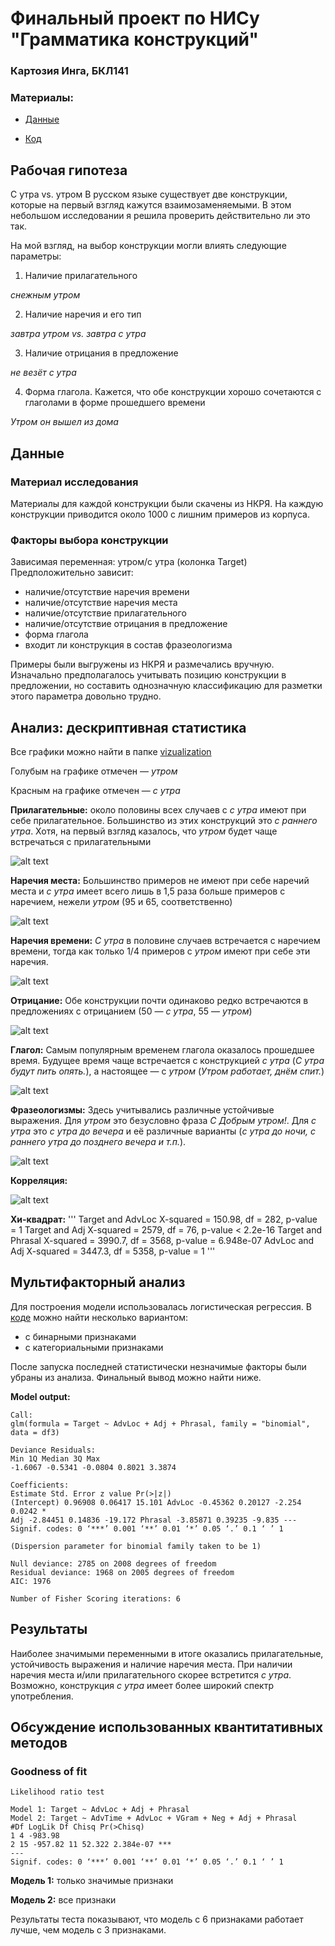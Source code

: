 # Финальный проект по НИСу "Грамматика конструкций"
### Картозия Инга, БКЛ141


### Материалы:
* [Данные](https://docs.google.com/spreadsheets/d/1ZZ1vR18t06Hndg9rw2yg-Zq1cj4ARs92kGAvCdYkFgU/edit?usp=sharing)  

* [Код](./cxg_final.R)

## Рабочая гипотеза
С утра vs. утром
В русском языке существует две конструкции, которые на первый взгляд кажутся взаимозаменяемыми. В этом небольшом исследовании я решила проверить действительно ли это так.

На мой взгляд, на выбор конструкции могли влиять следующие параметры:
1. Наличие прилагательного

*снежным утром*

2. Наличие наречия и его тип

*завтра утром vs. завтра с утра*

3. Наличие отрицания в предложение

*не везёт с утра*

4. Форма глагола. Кажется, что обе конструкции хорошо сочетаются с глаголами в форме прошедшего времени

*Утром он вышел из дома*

## Данные

### Материал исследования
Материалы для каждой конструкции были скачены из НКРЯ. На каждую конструкции приводится около 1000 с лишним примеров из корпуса.

### Факторы выбора конструкции
Зависимая переменная: утром/с утра (колонка Target)
Предположительно зависит:

* наличие/отсутствие наречия времени
* наличие/отсутствие наречия места
* наличие/отсутствие прилагательного
* наличие/отсутствие отрицания в предложение
* форма глагола
* входит ли конструкция в состав фразеологизма

Примеры были выгружены из НКРЯ и размечались вручную. Изначально предполагалось учитывать позицию конструкции в предложении, но составить однозначную классификацию для разметки этого параметра довольно трудно.

## Анализ: дескриптивная статистика
Все графики можно найти в папке [vizualization](./vizualization/)

Голубым на графике отмечен — *утром*

Красным на графике отмечен — *с утра*

**Прилагательные:** около половины всех случаев с *с утра* имеют при себе прилагательное. Большинство из этих конструкций это *с раннего утра*. Хотя, на первый взгляд казалось, что *утром* будет чаще встречаться с прилагательными

![alt text](https://github.com/kartozia/cxg_2017/blob/master/vizualization/adj.png)

**Наречия места:** Большинство примеров не имеют при себе наречий места и *с утра* имеет всего лишь в 1,5 раза больше примеров с наречием, нежели *утром* (95 и 65, соответственно)

![alt text](https://github.com/kartozia/cxg_2017/blob/master/vizualization/advloc.png)

**Наречия времени:** *С утра* в половине случаев встречается с наречием времени, тогда как только 1/4 примеров с *утром* имеют при себе эти наречия.

![alt text](https://github.com/kartozia/cxg_2017/blob/master/vizualization/advtime.png)

**Отрицание:** Обе конструкции почти одинаково редко встречаются в предложениях с отрицанием (50 — *с утра*, 55 — *утром*)

![alt text](https://github.com/kartozia/cxg_2017/blob/master/vizualization/neg.png)

**Глагол:** Самым популярным временем глагола оказалось прошедшее время. Будущее время чаще встречается с конструкцией *с утра* (*С утра будут пить опять.*), а настоящее — с *утром* (*Утром работает, днём спит.*)

![alt text](https://github.com/kartozia/cxg_2017/blob/master/vizualization/tense.png)

**Фразеологизмы:** Здесь учитывались различные устойчивые выражения. Для *утром* это безусловно фраза *С Добрым утром!*. Для *с утра* это *с утра до вечера* и её различные варианты (*с утра до ночи, с раннего утра до позднего вечера и т.п.*).

![alt text](https://github.com/kartozia/cxg_2017/blob/master/vizualization/phrasal.png)

**Корреляция:**

![alt text](https://github.com/kartozia/cxg_2017/blob/master/vizualization/correlation.png)

**Хи-квадрат:**
'''
Target and AdvLoc
X-squared = 150.98, df = 282, p-value = 1
Target and Adj
X-squared = 2579, df = 76, p-value < 2.2e-16
Target and Phrasal
X-squared = 3990.7, df = 3568, p-value = 6.948e-07
AdvLoc and Adj
X-squared = 3447.3, df = 5358, p-value = 1
'''
## Мультифакторный анализ
Для построения модели использовалась логистическая регрессия.
В [коде](./cxg_final.R) можно найти несколько вариантом:

* с бинарными признаками
* с категориальными признаками

После запуска последней статистически незначимые факторы были убраны из анализа. Финальный вывод можно найти ниже.

**Model output:**

```
Call:
glm(formula = Target ~ AdvLoc + Adj + Phrasal, family = "binomial",
data = df3)

Deviance Residuals:
Min 1Q Median 3Q Max
-1.6067 -0.5341 -0.0804 0.8021 3.3874

Coefficients:
Estimate Std. Error z value Pr(>|z|)
(Intercept) 0.96908 0.06417 15.101 AdvLoc -0.45362 0.20127 -2.254 0.0242 *
Adj -2.84451 0.14836 -19.172 Phrasal -3.85871 0.39235 -9.835 ---
Signif. codes: 0 ‘***’ 0.001 ‘**’ 0.01 ‘*’ 0.05 ‘.’ 0.1 ‘ ’ 1

(Dispersion parameter for binomial family taken to be 1)

Null deviance: 2785 on 2008 degrees of freedom
Residual deviance: 1968 on 2005 degrees of freedom
AIC: 1976

Number of Fisher Scoring iterations: 6
```

## Результаты

Наиболее значимыми переменными в итоге оказались прилагательные, устойчивость выражения и наличие наречия места. При наличии наречия места и/или прилагательного скорее встретится *с утра*. Возможно, конструкция *с утра* имеет более широкий спектр употребления.

## Обсуждение использованных квантитативных методов

### Goodness of fit

```
Likelihood ratio test

Model 1: Target ~ AdvLoc + Adj + Phrasal
Model 2: Target ~ AdvTime + AdvLoc + VGram + Neg + Adj + Phrasal
#Df LogLik Df Chisq Pr(>Chisq)
1 4 -983.98
2 15 -957.82 11 52.322 2.384e-07 ***
---
Signif. codes: 0 ‘***’ 0.001 ‘**’ 0.01 ‘*’ 0.05 ‘.’ 0.1 ‘ ’ 1
```

**Модель 1:** только значимые признаки

**Модель 2:** все признаки

Результаты теста показывают, что модель с 6 признаками работает лучше, чем модель с 3 признаками.
